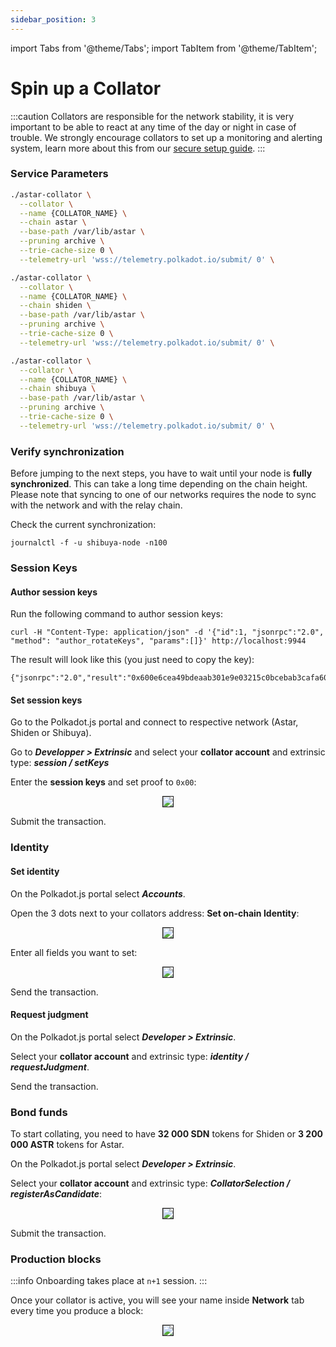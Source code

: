 ```yaml
---
sidebar_position: 3
---
```


import Tabs from '@theme/Tabs';
import TabItem from '@theme/TabItem';

# Spin up a Collator

:::caution
Collators are responsible for the network stability, it is very important to be able to react at any time of the day or night in case of trouble. We strongly encourage collators to set up a monitoring and alerting system, learn more about this from our [secure setup guide](/docs/build/build-on-layer-1/nodes/collator/secure_setup_guide/index.md).
:::

### Service Parameters

<Tabs>
<TabItem value="astar" label="Astar" default>

```sh
./astar-collator \
  --collator \
  --name {COLLATOR_NAME} \
  --chain astar \
  --base-path /var/lib/astar \
  --pruning archive \
  --trie-cache-size 0 \
  --telemetry-url 'wss://telemetry.polkadot.io/submit/ 0' \
```

</TabItem>
<TabItem value="shiden" label="Shiden" default>

```sh
./astar-collator \
  --collator \
  --name {COLLATOR_NAME} \
  --chain shiden \
  --base-path /var/lib/astar \
  --pruning archive \
  --trie-cache-size 0 \
  --telemetry-url 'wss://telemetry.polkadot.io/submit/ 0' \
```

</TabItem>
<TabItem value="shibuya" label="Shibuya" default>

```sh
./astar-collator \
  --collator \
  --name {COLLATOR_NAME} \
  --chain shibuya \
  --base-path /var/lib/astar \
  --pruning archive \
  --trie-cache-size 0 \
  --telemetry-url 'wss://telemetry.polkadot.io/submit/ 0' \
```

</TabItem>
</Tabs>

### Verify synchronization

Before jumping to the next steps, you have to wait until your node is **fully synchronized**. This can take a long time depending on the chain height. Please note that syncing to one of our networks requires the node to sync with the network and with the relay chain.

Check the current synchronization:

```
journalctl -f -u shibuya-node -n100
```

### Session Keys

#### Author session keys

Run the following command to author session keys:

```
curl -H "Content-Type: application/json" -d '{"id":1, "jsonrpc":"2.0", "method": "author_rotateKeys", "params":[]}' http://localhost:9944
```

The result will look like this (you just need to copy the key):

```
{"jsonrpc":"2.0","result":"0x600e6cea49bdeaab301e9e03215c0bcebab3cafa608fe3b8fb6b07a820386048","id":1}
```

#### Set session keys

Go to the Polkadot.js portal and connect to respective network (Astar, Shiden or Shibuya).

Go to _**Developper > Extrinsic**_ and select your **collator account** and extrinsic type: _**session / setKeys**_

Enter the **session keys** and set proof to `0x00`:

<center>
<img src="https://i.imgur.com/fXfqGal.png" border="1"></img>
</center>

Submit the transaction.

### Identity

#### Set identity

On the Polkadot.js portal select _**Accounts**_.

Open the 3 dots next to your collators address: **Set on-chain Identity**:

<center>
<img src="https://i.imgur.com/YIIWINt.png" border="1"></img>
</center>

Enter all fields you want to set:

<center>
<img src="https://i.imgur.com/pkC4glq.png" border="1"></img>
</center>

Send the transaction.

#### Request judgment

On the Polkadot.js portal select _**Developer > Extrinsic**_.

Select your **collator account** and extrinsic type: _**identity / requestJudgment**_.

Send the transaction.

### Bond funds

To start collating, you need to have **32 000 SDN** tokens for Shiden or **3 200 000 ASTR** tokens for Astar.

On the Polkadot.js portal select _**Developer > Extrinsic**_.

Select your **collator account** and extrinsic type: _**CollatorSelection / registerAsCandidate**_:

<center>
<img src="https://i.imgur.com/3YvdJbt.png" border="1"></img>
</center>

Submit the transaction.

### Production blocks

:::info
Onboarding takes place at `n+1` session.
:::

Once your collator is active, you will see your name inside **Network** tab every time you produce a block:

<center>
<img src="https://i.imgur.com/e70Tpbq.png" border="1"></img>
</center>
